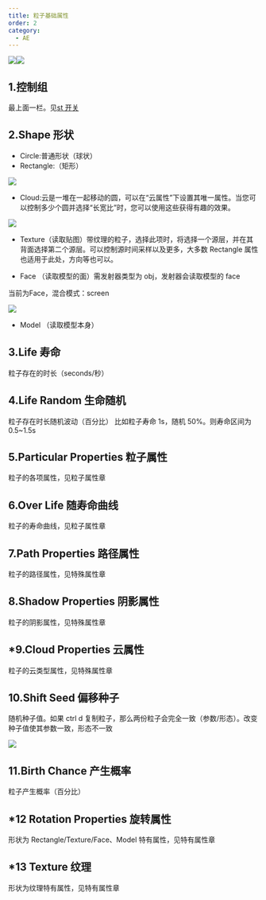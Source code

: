 ```yaml
---
title: 粒子基础属性
order: 2
category:
  - AE
---
```


![](https://mir.yuelili.com/wp-content/uploads/user/source/2020/08/st-p-001.png)![](http://cdn.yuelili.com/202020102318-d.png)

## 1.控制组

最上面一栏。见[st 开关](http://stardust.yuelili.fun/interface/switches.html)

## 2.Shape 形状

- Circle:普通形状（球状）
- Rectangle:（矩形）

![](https://mir.yuelili.com/wp-content/uploads/user/source/2020/08/st-p-002.png)

- Cloud:云是一堆在一起移动的圆，可以在“云属性”下设置其唯一属性。当您可以控制多少个圆并选择“长宽比”时，您可以使用这些获得有趣的效果。

![](https://mir.yuelili.com/wp-content/uploads/user/source/2020/08/st-p-003.png)

- Texture（读取贴图）带纹理的粒子，选择此项时，将选择一个源层，并在其背面选择第二个源层。可以控制源时间采样以及更多，大多数 Rectangle 属性也适用于此处，方向等也可以。

- Face （读取模型的面）需发射器类型为 obj，发射器会读取模型的 face

当前为Face，混合模式：screen

![](https://mir.yuelili.com/wp-content/uploads/user/source/2020/08/st-p-004.png)

- Model （读取模型本身）

## 3.Life 寿命

粒子存在的时长（seconds/秒）

## 4.Life Random 生命随机

粒子存在时长随机波动（百分比） 比如粒子寿命 1s，随机 50%。则寿命区间为 0.5~1.5s

## 5.Particular Properties 粒子属性

粒子的各项属性，见粒子属性章

## 6.Over Life 随寿命曲线

粒子的寿命曲线，见粒子属性章

## 7.Path Properties 路径属性

粒子的路径属性，见特殊属性章

## 8.Shadow Properties 阴影属性

粒子的阴影属性，见特殊属性章

## \*9.Cloud Properties 云属性

粒子的云类型属性，见特殊属性章

## 10.Shift Seed 偏移种子

随机种子值。如果 ctrl d 复制粒子，那么两份粒子会完全一致（参数/形态）。改变种子值使其参数一致，形态不一致

![](https://mir.yuelili.com/wp-content/uploads/user/source/2020/08/stardust-005.gif)

## 11.Birth Chance 产生概率

粒子产生概率（百分比）

## \*12 Rotation Properties 旋转属性

形状为 Rectangle/Texture/Face、Model 特有属性，见特有属性章

## \*13 Texture 纹理

形状为纹理特有属性，见特有属性章
